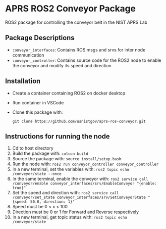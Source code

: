# APRS ROS2 Conveyor Package 

ROS2 package for controlling the conveyor belt in the NIST APRS Lab

## Package Descriptions

* `conveyor_interfaces`: Contains ROS msgs and srvs for inter node communication
* `conveyor_controller`: Contains source code for the ROS2 node to enable the conveyor and modify its speed and direction


## Installation

* Create a container containing ROS2 on docker desktop
* Run container in VSCode
* Clone this package with:

    `git clone https://github.com/usnistgov/aprs-ros-conveyor.git`

  
## Instructions for running the node

1. Cd to host directory
2. Build the package with:
    `colcon build`
3. Source the package with:
   `source install/setup.bash`
4. Run the node with:
   `ros2 run conveyor_controller conveyor_controller`
5. In a new terminal, set the variables with:
   `ros2 topic echo /conveyor/state --once`
6. In the same terminal, enable the conveyor with:
    `ros2 service call /conveyor/enable conveyor_interfaces/srv/EnableConveyor "{enable: true}"`
7. Set the speed and direction with:
    `ros2 service call /conveyor/set_state conveyor_interfaces/srv/SetConveyorState "{speed: 50.0, direction: 1}"`
8. Speed must be 0 < x < 100
9. Direction must be 0 or 1 for Forward and Reverse respectively
10. In a new terminal, get topic status with:
     `ros2 topic echo /conveyor/state`





